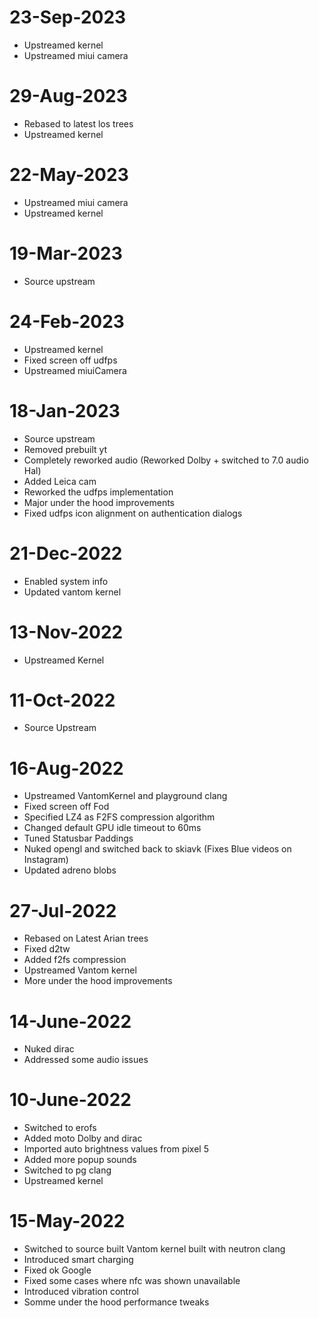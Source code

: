 # 23-Sep-2023
- Upstreamed kernel
- Upstreamed miui camera

# 29-Aug-2023
- Rebased to latest los trees 
- Upstreamed kernel

# 22-May-2023
- Upstreamed miui camera 
- Upstreamed kernel

# 19-Mar-2023
- Source upstream

# 24-Feb-2023
- Upstreamed kernel
- Fixed screen off udfps
- Upstreamed miuiCamera

# 18-Jan-2023
- Source upstream
- Removed prebuilt yt
- Completely reworked audio (Reworked Dolby + switched to 7.0 audio Hal)
- Added Leica cam
- Reworked the udfps implementation
- Major under the hood improvements
- Fixed udfps icon alignment on authentication dialogs

# 21-Dec-2022
- Enabled system info
- Updated vantom kernel

# 13-Nov-2022
- Upstreamed Kernel

# 11-Oct-2022
- Source Upstream

# 16-Aug-2022
- Upstreamed VantomKernel and playground clang
- Fixed screen off Fod
- Specified LZ4 as F2FS compression algorithm
- Changed default GPU idle timeout to 60ms
- Tuned Statusbar Paddings
- Nuked opengl and switched back to skiavk (Fixes Blue videos on Instagram)
- Updated adreno blobs

# 27-Jul-2022
- Rebased on Latest Arian trees
- Fixed d2tw
- Added f2fs compression
- Upstreamed Vantom kernel
- More under the hood improvements

# 14-June-2022
- Nuked dirac
- Addressed some audio issues

# 10-June-2022
- Switched to erofs
- Added moto Dolby and dirac
- Imported auto brightness values from pixel 5
- Added more popup sounds 
- Switched to pg clang 
- Upstreamed kernel

# 15-May-2022
- Switched to source built Vantom kernel built with neutron clang
- Introduced smart charging
- Fixed ok Google
- Fixed some cases where nfc was shown unavailable
- Introduced vibration control
- Somme under the hood performance tweaks
